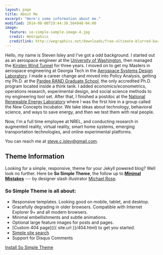 ```yaml
---
layout: page
title: About Me
excerpt: "Here's some information about me."
modified: 2014-08-08T19:44:38.564948-04:00
image:
  feature: so-simple-sample-image-4.jpg
  credit: WeGraphics
  creditlink: http://wegraphics.net/downloads/free-ultimate-blurred-background-pack/
---
```


Hello, my name is Steven Isley and I've got a odd background. I started out as an aerospace engineer at the [University of Washington](https://www.aa.washington.edu/), then managed the [Kirsten Wind Tunnel](http://www.aa.washington.edu/AERL/KWT) for three years. I moved on to get my Masters in aerospace engineering at Georgia Tech in the [Aerospace Systems Design Laboratory](https://www.asdl.gatech.edu/). I made a career change and moved into Policy Analysis, getting my Ph.D. at the [Pardee RAND Graduate School](http://www.prgs.edu/), the only accredited Ph.D. program located inside a think tank. I added economics/econometrics, operations research, experimental design, and social science methods to my engineering tool set. After that, I finished a postdoc at the [National Renewable Energy Laboratory](http://www.nrel.gov/) where I was the first hire in a group called the New Concepts Incubator. We take ideas about technology, behavioral science, and ways to save energy, and then we test them with real people.

Now, I'm a full time employee at NREL, and conducting research in augmented reality, virtual reality, smart home systems, emerging transportation technologies, and online experimental platforms. 

You can reach me at <steve.c.isley@gmail.com>.

## Theme Information
Looking for a simple, responsive, theme for your Jekyll powered blog? Well look no further. Here be **So Simple Theme**, the follow up to [**Minimal Mistakes**](http://mmistakes.github.io/minimal-mistakes) --- by designer slash illustrator [Michael Rose](http://mademistakes.com).

### So Simple Theme is all about:

* Responsive templates. Looking good on mobile, tablet, and desktop.
* Gracefully degrading in older browsers. Compatible with Internet Explorer 9+ and all modern browsers.
* Minimal embellishments and subtle animations.
* Optional large feature images for posts and pages.
* [Custom 404 page]({{ site.url }}/404.html) to get you started.
* [Simple site search](https://github.com/christian-fei/Simple-Jekyll-Search)
* Support for Disqus Comments

<a markdown="0" href="{{ site.url }}/theme-setup" class="btn">Install So Simple Theme</a>

[^1]: Example: *domain.com/category-name/post-title*